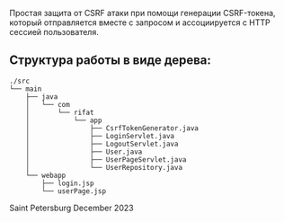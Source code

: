 Простая защита от CSRF атаки при помощи генерации CSRF-токена, который отправляется вместе с запросом и ассоциируется с HTTP сессией пользователя.

## Структура работы в виде дерева:
```
./src
└── main
    ├── java
    │   └── com
    │       └── rifat
    │           └── app
    │               ├── CsrfTokenGenerator.java
    │               ├── LoginServlet.java
    │               ├── LogoutServlet.java
    │               ├── User.java
    │               ├── UserPageServlet.java
    │               └── UserRepository.java
    └── webapp
        ├── login.jsp
        └── userPage.jsp
```

Saint Petersburg December 2023